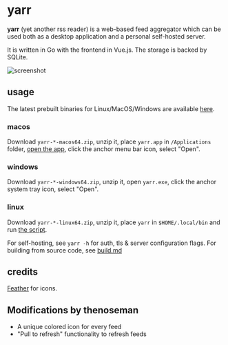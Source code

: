 # yarr

**yarr** (yet another rss reader) is a web-based feed aggregator which can be used both
as a desktop application and a personal self-hosted server.

It is written in Go with the frontend in Vue.js. The storage is backed by SQLite.

![screenshot](etc/promo.png)

## usage

The latest prebuilt binaries for Linux/MacOS/Windows are available
[here](https://github.com/nkanaev/yarr/releases/latest).

### macos

Download `yarr-*-macos64.zip`, unzip it, place `yarr.app` in `/Applications` folder, [open the app][macos-open], click the anchor menu bar icon, select "Open".

[macos-open]: https://support.apple.com/en-gb/guide/mac-help/mh40616/mac

### windows

Download `yarr-*-windows64.zip`, unzip it, open `yarr.exe`, click the anchor system tray icon, select "Open".

### linux

Download `yarr-*-linux64.zip`, unzip it, place `yarr` in `$HOME/.local/bin`
and run [the script](etc/install-linux.sh).

For self-hosting, see `yarr -h` for auth, tls & server configuration flags.
For building from source code, see [build.md](build.md)

## credits

[Feather](http://feathericons.com/) for icons.


## Modifications by thenoseman

- A unique colored icon for every feed
- "Pull to refresh" functionality to refresh feeds
